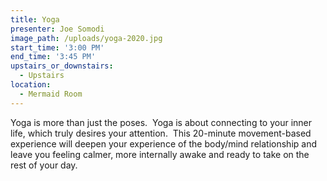 ```yaml
---
title: Yoga
presenter: Joe Somodi
image_path: /uploads/yoga-2020.jpg
start_time: '3:00 PM'
end_time: '3:45 PM'
upstairs_or_downstairs:
  - Upstairs
location:
  - Mermaid Room
---
```


Yoga is more than just the poses.  Yoga is about connecting to your inner life, which truly desires your attention.  This 20-minute movement-based experience will deepen your experience of the body/mind relationship and leave you feeling calmer, more internally awake and ready to take on the rest of your day.